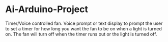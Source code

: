 # Ai-Arduino-Project
Timer/Voice controlled fan. Voice prompt or text display to prompt the user to set a timer for how long you want the fan to be on when a light is turned on. The fan will turn off when the timer runs out or the light is turned off. 
